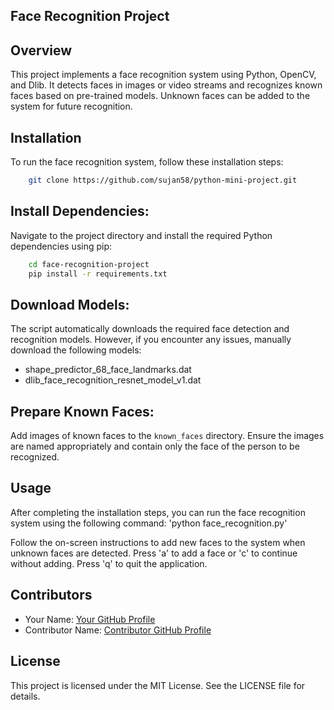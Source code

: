 ## Face Recognition Project

## Overview
This project implements a face recognition system using Python, OpenCV, and Dlib. It detects faces in images or video streams and recognizes known faces based on pre-trained models. Unknown faces can be added to the system for future recognition.

## Installation
To run the face recognition system, follow these installation steps:

```bash
    git clone https://github.com/sujan58/python-mini-project.git

```

## Install Dependencies:
Navigate to the project directory and install the required Python dependencies using pip:
```bash
    cd face-recognition-project
    pip install -r requirements.txt

```

## Download Models:
The script automatically downloads the required face detection and recognition models. However, if you encounter any issues, manually download the following models:
- shape_predictor_68_face_landmarks.dat
- dlib_face_recognition_resnet_model_v1.dat

## Prepare Known Faces:
Add images of known faces to the `known_faces` directory. Ensure the images are named appropriately and contain only the face of the person to be recognized.

## Usage
After completing the installation steps, you can run the face recognition system using the following command:
'python face_recognition.py'


Follow the on-screen instructions to add new faces to the system when unknown faces are detected. Press 'a' to add a face or 'c' to continue without adding. Press 'q' to quit the application.

## Contributors
- Your Name: [Your GitHub Profile](https://github.com/sujan58)
- Contributor Name: [Contributor GitHub Profile](https://github.com/SyedAejazAhmed)

## License
This project is licensed under the MIT License. See the LICENSE file for details.


